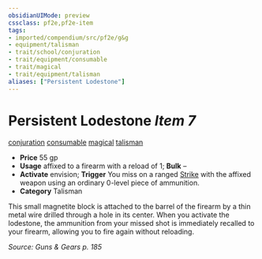 ```yaml
---
obsidianUIMode: preview
cssclass: pf2e,pf2e-item
tags:
- imported/compendium/src/pf2e/g&g
- equipment/talisman
- trait/school/conjuration
- trait/equipment/consumable
- trait/magical
- trait/equipment/talisman
aliases: ["Persistent Lodestone"]
---
```

# Persistent Lodestone *Item 7*  
[conjuration](conjuration.md)  [consumable](consumable.md)  [magical](magical.md)  [talisman](talisman.md)  

- **Price** 55 gp
- **Usage** affixed to a firearm with a reload of 1; **Bulk** –
- **Activate** envision; **Trigger** You miss on a ranged [Strike](strike.md) with the affixed weapon using an ordinary 0-level piece of ammunition.
- **Category** Talisman

This small magnetite block is attached to the barrel of the firearm by a thin metal wire drilled through a hole in its center. When you activate the lodestone, the ammunition from your missed shot is immediately recalled to your firearm, allowing you to fire again without reloading.

*Source: Guns & Gears p. 185*